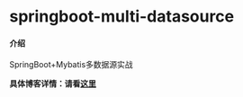 # springboot-multi-datasource

#### 介绍
SpringBoot+Mybatis多数据源实战

**具体博客详情：请看[这里](https://blog.csdn.net/qq_34382367/article/details/87189162)**